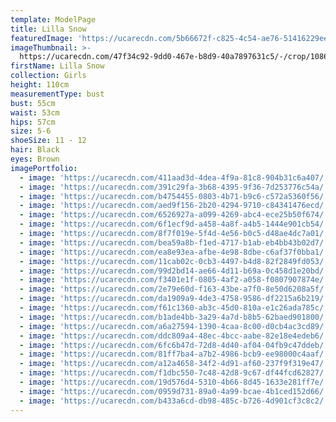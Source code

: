 ```yaml
---
template: ModelPage
title: Lilla Snow
featuredImage: 'https://ucarecdn.com/5b66672f-c825-4c54-ae76-51416229ee46/'
imageThumbnail: >-
  https://ucarecdn.com/47f34c92-9dd0-467e-b8d9-40a7897631c5/-/crop/1086x1186/282,129/-/preview/
firstName: Lilla Snow
collection: Girls
height: 110cm
measurementType: bust
bust: 55cm
waist: 53cm
hips: 57cm
size: 5-6
shoeSize: 11 - 12
hair: Black
eyes: Brown
imagePortfolio:
  - image: 'https://ucarecdn.com/411aad3d-4dea-4f9a-81c8-904b31c6a407/'
  - image: 'https://ucarecdn.com/391c29fa-3b68-4395-9f36-7d253776c54a/'
  - image: 'https://ucarecdn.com/b4754455-0803-4b71-b9c6-c572a5360f56/'
  - image: 'https://ucarecdn.com/aed9f156-2b20-4294-9710-c84341476ecd/'
  - image: 'https://ucarecdn.com/6526927a-a099-4269-abc4-ece25b50f674/'
  - image: 'https://ucarecdn.com/6f1ecf9d-a458-4a8f-a4b5-1444e901cb54/'
  - image: 'https://ucarecdn.com/8f7f019e-5f4d-4e56-b0c5-d48ae4dc7a01/'
  - image: 'https://ucarecdn.com/bea59a8b-f1ed-4717-b1ab-eb4bb43b02d7/'
  - image: 'https://ucarecdn.com/ea8e93ea-afbe-4e98-8dbe-c6af37f0bba1/'
  - image: 'https://ucarecdn.com/11cab02c-0cb3-4497-b4d8-82f2849fd053/'
  - image: 'https://ucarecdn.com/99d2bd14-ae66-4d11-b69a-0c458d1e20bd/'
  - image: 'https://ucarecdn.com/f3401e1f-0805-4af2-a058-f0807907874e/'
  - image: 'https://ucarecdn.com/2e79e60d-f163-43be-a7f0-8e50d6208a5f/'
  - image: 'https://ucarecdn.com/da1909a9-4de3-4758-9586-df2215a6b219/'
  - image: 'https://ucarecdn.com/f61c1360-ab3c-45d0-810a-e1c26ada785c/'
  - image: 'https://ucarecdn.com/b1ade4bb-3a29-4a7d-b8b5-62baed901800/'
  - image: 'https://ucarecdn.com/a6a27594-1390-4caa-8c00-d0cb4ac3cd89/'
  - image: 'https://ucarecdn.com/ddc809a4-48ec-4bcc-aabe-82e18e4edeb6/'
  - image: 'https://ucarecdn.com/6fc6b47d-72d8-4d40-af04-04fb9c47ddeb/'
  - image: 'https://ucarecdn.com/81ff7ba4-a7b2-4986-bcb9-ee98000c4aaf/'
  - image: 'https://ucarecdn.com/a12a4658-34f2-4d91-af60-237f9f319e47/'
  - image: 'https://ucarecdn.com/f1dbc550-7c48-42d8-9c67-df44fcd62827/'
  - image: 'https://ucarecdn.com/19d576d4-5310-4b66-8d45-1633e281ff7e/'
  - image: 'https://ucarecdn.com/0959d731-89a0-4a99-bcae-4b1ced152d66/'
  - image: 'https://ucarecdn.com/b433a6cd-db98-485c-b726-4d901cf3c8c2/'
---
```


